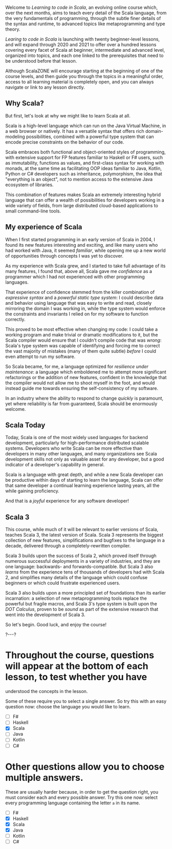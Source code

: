Welcome to _Learning to code in Scala_, an evolving online course which, over the next months, aims to teach
every detail of the Scala language, from the very fundamentals of programming, through the subtle finer details
of the syntax and runtime, to advanced topics like metaprogramming and type theory.

_Learing to code in Scala_ is launching with twenty beginner-level lessons, and will expand through 2020 and
2021 to offer over a hundred lessons covering every facet of Scala at beginner, intermediate and advanced
level, organized into topics, and each one linked to the prerequisites that need to be understood before that
lesson.

Although ScalaZONE will encourage starting at the beginning of one of the course levels, and then guide you
through the topics in a meaningful order, access to all learning material is completely open, and you can always
navigate or link to any lesson directly.

## Why Scala?

But first, let's look at why we might like to learn Scala at all.

Scala is a high-level language which can run on the Java Virtual Machine, in a web browser or natively. It has
a versatile syntax that offers rich domain-modeling possibilities, combined with a powerful type system that
can encode precise constraints on the behavior of our code.

Scala embraces both functional and object-oriented styles of programming, with extensive support for FP features
familiar to Haskell or F# users, such as immutability, functions as values, and first-class syntax for working
with monads, at the same time as facilitating OOP ideas familiar to Java, Kotlin, Python or C# developers such
as inheritance, polymorphism, the idea that "everything is an object", not to mention access to the extensive
Java ecosystem of libraries.

This combination of features makes Scala an extremely interesting hybrid language that can offer a wealth of
possibilities for developers working in a wide variety of fields, from large distributed cloud-based
applications to small command-line tools.

## My experience of Scala

When I first started programming in an early version of Scala in 2004, I found its new features interesting and
exciting, and like many users who had worked with Java, it seemed _familiar_, while opening me up a new world of
opportunities through concepts I was yet to discover.

As my experience with Scala grew, and I started to take full advantage of its many features, I found that, above
all, Scala gave me _confidence_ as a programmer which I had not experienced with other programming languages.

That experience of confidence stemmed from the killer combination of _expressive syntax_ and a
_powerful static type system_: I could describe data and behavior using language that was easy to write and
read, closely mirroring the domain I was working in, while the type system would enforce the constraints and
invariants I relied on for my software to function correctly.

This proved to be most effective when changing my code: I could take a working program and make trivial or
dramatic modifications to it, but the Scala compiler would ensure that I couldn't compile code that was _wrong_:
Scala's type system was capable of identifying and forcing me to correct the vast majority of mistakes (many
of them quite subtle) _before_ I could even attempt to run my software.

So Scala became, for me, a language optimized for _resilience under maintenance_: a language which emboldened
me to attempt more significant refactorings or the addition of new features, confident in the knowledge that the
compiler would not allow me to shoot myself in the foot, and would instead guide me towards ensuring the
self-consistency of my software.

In an industry where the ability to respond to change _quickly_ is paramount, yet where reliability is far from
guaranteed, Scala should be enormously welcome.

## Scala Today

Today, Scala is one of the most widely used languages for backend development, particularly for
high-performance distributed scalable systems. Developers who write Scala can be more effective than developers
in many other languages, and many organizations see Scala development skills not only as valuable asset for any
developer, but a good indicator of a developer's capability in general.

Scala is a language with great depth, and while a new Scala developer can be productive within days of starting
to learn the language, Scala can offer that same developer a continual learning experience lasting years, all
the while gaining proficiency.

And that is a _joyful_ experience for any software developer!

## Scala 3

This course, while much of it will be relevant to earlier versions of Scala, teaches Scala 3, the latest version
of Scala. Scala 3 represents the biggest collection of new features, simplifications and bugfixes to the
language in a decade, delivered through a completely-rewritten compiler.

Scala 3 builds upon the success of Scala 2, which proved itself through numerous successful deployments in a
variety of industries, and they are one language: backwards- and forwards-compatible. But Scala 3 also _learns_
from the experience tens of thousands of developers had with Scala 2, and simplifies many details of the
language which could confuse beginners or which could frustrate experienced users.

Scala 3 also builds upon a more principled set of foundations than its earlier incarnation: a selection of new
metaprogramming tools replace the powerful but fragile macros, and Scala 3's type system is built upon the
_DOT Calculus_, proven to be _sound_ as part of the extensive research that went into the development of
Scala 3.

So let's begin. Good luck, and enjoy the course!

?---?

# Throughout the course, questions will appear at the bottom of each lesson, to test whether you have
understood the concepts in the lesson.

Some of these require you to select a single answer. So try this with an easy question now: choose the language
you would like to learn.

- [ ] F#
- [ ] Haskell
- [X] Scala
- [ ] Java
- [ ] Kotlin
- [ ] C#

# Other questions allow you to choose multiple answers.

These are usually harder because, in order to get the question right, you must consider each and every possible
answer. Try this one now: select every programming language containing the letter `a` in its name.

* [ ] F#
* [X] Haskell
* [X] Scala
* [X] Java
* [ ] Kotlin
* [ ] C#
